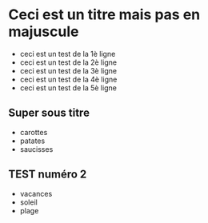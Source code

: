 # Ceci est un titre mais pas en majuscule

- ceci est un test de la 1è ligne
- ceci est un test de la 2è ligne
- ceci est un test de la 3è ligne
- ceci est un test de la 4è ligne
- ceci est un test de la 5è ligne

## Super sous titre

- carottes
- patates
- saucisses

## TEST numéro 2

- vacances
- soleil
- plage
